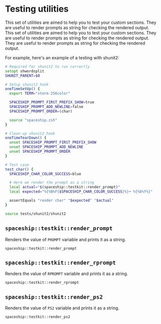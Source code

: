 # Testing utilities

This set of utilities are aimed to help you to test your custom sections. They are useful to render prompts as string for checking the rendered output. This set of utilities are aimed to help you to test your custom sections. They are useful to render prompts as string for checking the rendered output. They are useful to render prompts as string for checking the rendered output.

For example, here's an example of a testing with shunit2:

```zsh
# Required for shunit2 to run correctly
setopt shwordsplit
SHUNIT_PARENT=$0

# Setup shunit2 hook
oneTimeSetUp() {
  export TERM="xterm-256color"

  SPACESHIP_PROMPT_FIRST_PREFIX_SHOW=true
  SPACESHIP_PROMPT_ADD_NEWLINE=false
  SPACESHIP_PROMPT_ORDER=(char)

  source "spaceship.zsh"
}

# Clean-up shunit2 hook
oneTimeTearDown() {
  unset SPACESHIP_PROMPT_FIRST_PREFIX_SHOW
  unset SPACESHIP_PROMPT_ADD_NEWLINE
  unset SPACESHIP_PROMPT_ORDER
}

# Test case
test_char() {
  SPACESHIP_CHAR_COLOR_SUCCESS=blue

  # Here we render the prompt as a string
  local actual="$(spaceship::testkit::render_prompt)"
  local expected="%{%B%F{$SPACESHIP_CHAR_COLOR_SUCCESS}%}➜ %{%b%f%}"

  assertEquals "render char" "$expected" "$actual"
}

source tests/shunit2/shunit2
```

## `spaceship::testkit::render_prompt`

Renders the value of `PROMPT` variable and prints it as a string.

``` title="Signature"
spaceship::testkit::render_prompt
```

## `spaceship::testkit::render_rprompt`

Renders the value of `RPROMPT` variable and prints it as a string.

``` title="Signature"
spaceship::testkit::render_rprompt
```

## `spaceship::testkit::render_ps2`

Renders the value of `PS2` variable and prints it as a string.

``` title="Signature"
spaceship::testkit::render_ps2
```
